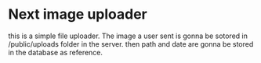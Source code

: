 # Next image uploader

this is a simple file uploader. 
The image a user sent is gonna be sotored in /public/uploads folder in the server. then path and date are gonna be stored in the database as reference.